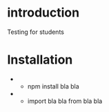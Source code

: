 # introduction
Testing for students

# Installation
* * npm install bla bla
* * import bla bla from bla bla